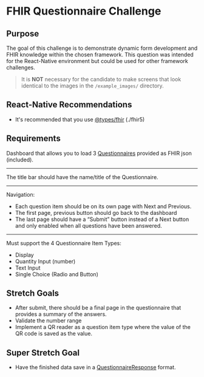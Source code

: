 # FHIR Questionnaire Challenge

## Purpose

The goal of this challenge is to demonstrate dynamic form development and FHIR knowledge within the chosen framework.  This question was intended for the React-Native environment but could be used for other framework challenges.  

> It is **NOT** necessary for the candidate to make screens that look identical to the images in the `/example_images/` directory.

## React-Native Recommendations
- It's recommended that you use [@types/fhir](https://www.npmjs.com/package/@types/fhir) (./fhir5)

## Requirements
Dashboard that allows you to load 3 [Questionnaires](https://build.fhir.org/questionnaire.html) provided as FHIR json (included).

---

The title bar should have the name/title of the Questionnaire.

---

Navigation:
- Each question item should be on its own page with Next and Previous.
- The first page, previous button should go back to the dashboard
- The last page should have a “Submit” button instead of a Next button and only enabled when all questions have been answered.

---

Must support the 4 Questionnaire Item Types:
- Display
- Quantity Input (number)
- Text Input
- Single Choice (Radio and Button)


## Stretch Goals
- After submit, there should be a final page in the questionnaire that provides a summary of the answers.
- Validate the number range
- Implement a QR reader as a question item type where the value of the QR code is saved as the value.

## Super Stretch Goal
- Have the finished data save in a [QuestionnaireResponse](https://build.fhir.org/questionnaireresponse.html) format.